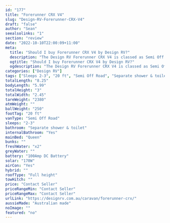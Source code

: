 ```yaml
---
id: "177"
title: "Forerunner CRX V4"
slug: "Design-RV-Forerunner-CRX-V4"
draft: "false"
author: "Sean"
seealsolinks: "1"
section: "review"
date: "2022-10-10T22:00:09+11:00"
meta:
  title: "Should I buy Forerunner CRX V4 by Design RV?"
  description: "The Design RV Forerunner CRX V4 is classed as Semi Off Road, and sleeps 2-3 people. It is Australian made and comes in at 20 ft. It generally has Separate shower & toilet."
  ogtitle: "Should I buy Forerunner CRX V4 by Design RV?"
  ogdescription: "The Design RV Forerunner CRX V4 is classed as Semi Off Road, and sleeps 2-3 people. It is Australian made and comes in at 20 ft. It generally has Separate shower & toilet."
categories: ["Design RV"]
tags: ["Sleeps 2-3", "20 ft", "Semi Off Road", "Separate shower & toilet", "Full height", "Price Unknown"]
totalLength: "8.25"
bodyLength: "5.99"
totalHeight: "3"
totalWidth: "2.45"
tareWeight: "2380"
atmWeight: ""
ballWeight: "250"
footTag: "20 ft"
vanType: "Semi Off Road"
sleeps: "2-3"
bathroom: "Separate shower & toilet"
internalBathroom: "Yes"
mainBed: "Queen"
bunks: ""
freshWater: "x2"
greyWater: ""
battery: "100Amp DC Battery"
solar: "170W"
airCon: "Yes"
hybrid: ""
roofType: "Full height"
towHitch: ""
price: "Contact Seller"
priceRangeMin: "Contact Seller"
priceRangeMax: "Contact Seller"
urlLink: "https://designrv.com.au/caravan/forerunner-crx/"
aussieMade: "Australian made"
noImage: ""
featured: "no"
---
```

